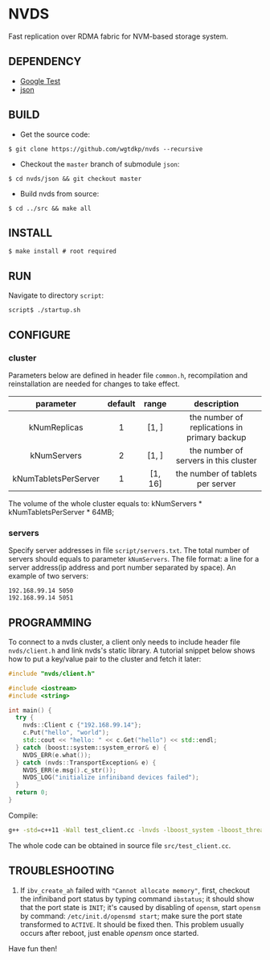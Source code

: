 [Google Test]: https://github.com/google/googletest
[json]: https://github.com/nlohmann/json

# NVDS

Fast replication over RDMA fabric for NVM-based storage system.

## DEPENDENCY

+ [Google Test]
+ [json]

## BUILD

+ Get the source code:
```shell
$ git clone https://github.com/wgtdkp/nvds --recursive
```

+ Checkout the `master` branch of submodule `json`:
```shell
$ cd nvds/json && git checkout master
```

+ Build nvds from source:
```shell
$ cd ../src && make all
```

## INSTALL
```shell
$ make install # root required
```

## RUN
Navigate to directory `script`:
```shell
script$ ./startup.sh
```

## CONFIGURE
### cluster
Parameters below are defined in header file `common.h`, recompilation and reinstallation are needed for changes to take effect.

| parameter    | default | range | description |
| :--------:   | :---:   | :---: | :---------: |
| kNumReplicas |    1    | [1, ] | the number of replications in primary backup |
| kNumServers  |    2    | [1, ] | the number of servers in this cluster |
| kNumTabletsPerServer | 1 | [1, 16] | the number of tablets per server |

The volume of the whole cluster equals to: kNumServers * kNumTabletsPerServer * 64MB;

### servers
Specify server addresses in file `script/servers.txt`. The total number of servers
should equals to parameter `kNumServers`. The file format: a line for a server address(ip address and port number separated by space). An example of two servers:

```text
192.168.99.14 5050
192.168.99.14 5051
```

## PROGRAMMING
To connect to a nvds cluster, a client only needs to include header file `nvds/client.h` and link nvds's static library.
A tutorial snippet below shows how to put a key/value pair to the cluster and fetch it later:

```c++
#include "nvds/client.h"

#include <iostream>
#include <string>

int main() {
  try {
    nvds::Client c {"192.168.99.14"};
    c.Put("hello", "world");
    std::cout << "hello: " << c.Get("hello") << std::endl;
  } catch (boost::system::system_error& e) {
    NVDS_ERR(e.what());
  } catch (nvds::TransportException& e) {
    NVDS_ERR(e.msg().c_str());
    NVDS_LOG("initialize infiniband devices failed");
  }
  return 0;
}
```

Compile:

```bash
g++ -std=c++11 -Wall test_client.cc -lnvds -lboost_system -lboost_thread -pthread -libverbs
```

The whole code can be obtained in source file `src/test_client.cc`.

## TROUBLESHOOTING

1. If `ibv_create_ah` failed with `"Cannot allocate memory"`, first, checkout the infiniband port status by typing command `ibstatus`; it should show that the port state is `INIT`; it's caused by disabling of `opensm`, start `opensm` by command: `/etc/init.d/opensmd start`; make sure the port state transformed to `ACTIVE`. It should be fixed then. This problem usually occurs after reboot, just enable _opensm_ once started.

Have fun then!
